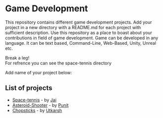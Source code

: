 # Game Development
This repository contains different game development projects. Add your project in a new directory with a README.md for each project with sufficient description. Use this repository as a place to boast about your contributions in field of game development. Game can be developed in any language. It can be text based, Command-Line, Web-Based, Unity, Unreal etc. 

Break a leg!  
For refrence you can see the space-tennis directory

Add name of your project below:

## List of projects
- [Space-tennis](https://github.com/TheSocietyOfCoders/Game-Development/tree/master/space-tennis) - by [Jai](github.com/jai-dewani)
- [Asteroid-Shooter](https://github.com/TheSocietyOfCoders/Game-Development/tree/master/Asteroid-shooter) - by [Punit](github.com/pkunjam)
- [Chopsticks](https://github.com/TheSocietyOfCoders/Game-Development/tree/master/chopGame) - by [Utkarsh](github.com/utkarsh-raj)
